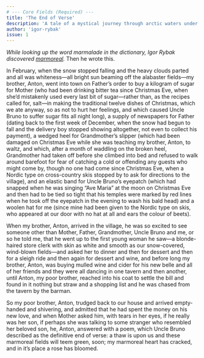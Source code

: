 ```yaml
---
# --- Core Fields (Required) ---
title: 'The End of Verse'
description: 'A tale of a mystical journey through arctic waters under a celestial dance.'
author: 'igor-rybak'
issue: 1 
---
```

*While looking up the word marmalade in the dictionary, Igor Rybak discovered [marmoreal](http://www.merriam-webster.com/dictionary/marmoreal).*
Then he wrote this.

In February, when the snow stopped falling and the heavy clouds parted and all was whiteness—all bright sun beaming off the alabaster fields—my brother, Anton, went into town on Father’s order to buy a kilogram of sugar for Mother (who had been drinking bitter tea since Christmas Eve, when she’d mistakenly used every last bit of sugar—rather than, as the recipes called for, salt—in making the traditional twelve dishes of Christmas, which we ate anyway, so as not to hurt her feelings, and which caused Uncle Bruno to suffer sugar fits all night long), a supply of newspapers for Father (dating back to the first week of December, when the snow had begun to fall and the delivery boy stopped showing altogether, not even to collect his payment), a wedged heel for Grandmother’s slipper (which had been damaged on Christmas Eve while she was teaching my brother, Anton, to waltz, and which, after a month of waddling on the broken heel, Grandmother had taken off before she climbed into bed and refused to walk around barefoot for fear of catching a cold or offending any guests who might come by, though no one had come since Christmas Eve, when a Nordic type on cross-country skis stopped by to ask for directions to the village), and an elastic band for Uncle Bruno’s eyepatch (which had snapped when he was singing “Ave Maria” at the moon on Christmas Eve and then had to be tied so tight that his temples were marked by red lines when he took off the eyepatch in the evening to wash his bald head) and a woolen  hat for me (since mine had been given to the Nordic type on skis, who appeared at our door with no hat at all and ears the colour of beets).

When my brother, Anton, arrived in the village, he was so excited to see someone other than Mother, Father, Grandmother, Uncle Bruno and me, or so he told me, that he went up to the first young woman he saw—a blonde-haired store clerk with skin as white and smooth as our snow-covered, wind-blown fields—and asked her to dinner and then for dessert and then for a sleigh ride and then again for dessert and wine, and before long my brother, Anton, was buying mulled wine and cider for his new belle and all of her friends and they were all dancing in one tavern and then another, until Anton, my poor brother, reached into his coat to settle the bill and found in it nothing but straw and a shopping list and he was chased from the tavern by the barman.

So my poor brother, Anton, trudged back to our house and arrived empty-handed and shivering, and admitted that he had spent the money on his new love, and when Mother asked him, with tears in her eyes, if he really was her son, if perhaps she was talking to some stranger who resembled her beloved son, he, Anton, answered with a poem, which Uncle Bruno described as the definitive end of verse: a thaw is upon us and these marmoreal fields will teem green, soon; my marmoreal heart has cracked, and in it’s place a rose has bloomed.